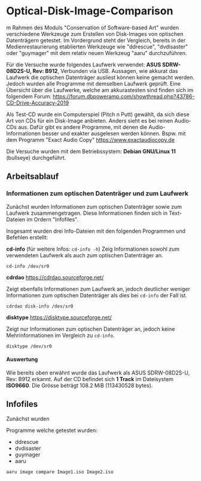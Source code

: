 # Optical-Disk-Image-Comparison
m Rahmen des Moduls "Conservation of Software-based Art" wurden verschiedene Werkzeuge zum Erstellen von Disk-Images von optischen Datenträgern getestet. Im Vordergrund steht der Vergleich,  bereits in der Medienrestaurierung etablierten Werkzeuge wie "ddrescue", "dvdisaster" oder "guymager" mit dem relativ neuen Werkzeug "aaru" durchzuführen. 

Für die Versuche wurde folgendes Laufwerk verwendet: **ASUS SDRW-08D2S-U, Rev: B912**,  Verbunden via USB. Aussagen, wie akkurat das Laufwerk die optischen Datenträger ausliest können keine gemacht werden. Jedoch wurden alle Programme mit demselben Laufwerk geprüft. Eine Übersicht über die Laufwerke, welche am akkurastesten sind finden sich im folgendem Forum: https://forum.dbpoweramp.com/showthread.php?43786-CD-Drive-Accuracy-2019

Als Test-CD wurde ein Computerspiel (Pitch n Putt) gewählt, da sich diese Art von CDs für ein Disk-Image anbieten. Anders sieht es bei reinen Audio-CDs aus. Dafür gibt es andere Programme, mit denen die Audio-Informationen besser und exakter ausgelesen werden können. Bspw. mit dem Programm "Exact Audio Copy" https://www.exactaudiocopy.de

Die Versuche wurden mit dem Betriebssystem: **Debian GNU/Linux 11** (bullseye) durchgeführt.

## Arbeitsablauf

### Informationen zum optischen Datenträger und zum Laufwerk

Zunächst wurden Informationen zum optischen Datenträger sowie zum Laufwerk zusammengetragen. Diese Informationen finden sich in Text-Dateien im Ordern "Infofiles". 

Insgesamt wurden drei Info-Dateien mit den folgenden Programmen und Befehlen erstellt:

**cd-info** (für weitere Infos: `cd-info -h`)
Zeig Informationen sowohl zum verwendeten Laufwerk als auch zum optischen Datenträger an. 

`cd-info /dev/sr0`

**cdrdao** https://cdrdao.sourceforge.net/

Zeigt ebenfalls Informationen zum Laufwerk an, jedoch deutlicher weniger Informationen zum optischen Datenträger als dies bei `cd-info` der Fall ist.

`cdrdao disk-info /dev/sr0`

**disktype** https://disktype.sourceforge.net/

Zeigt nur Informationen zum optischen Datenträger an, jedoch keine Mehrinformationen im Vergleich zu `cd-info`. 

`disktype /dev/sr0`



#### Auswertung

Wie bereits oben erwähnt wurde das Laufwerk als ASUS SDRW-08D2S-U, Rev: B912 erkannt. 
Auf der CD befindet sich **1 Track** im Dateisystem **ISO9660**. Die Grösse beträgt 108.2 MiB (113430528 bytes).



## Infofiles

Zunächst wurden 

Programme welche getestet wurden:

- ddrescue
- dvdisaster
- guymager
- aaru

`aaru image compare Image1.iso Image2.iso`

